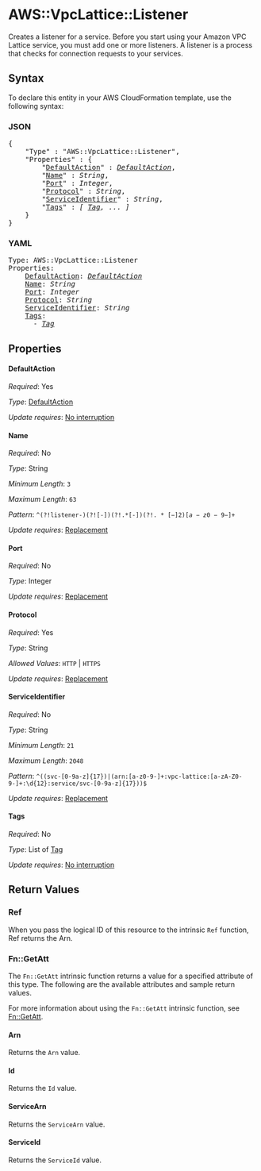 # AWS::VpcLattice::Listener

Creates a listener for a service. Before you start using your Amazon VPC Lattice service, you must add one or more listeners. A listener is a process that checks for connection requests to your services.

## Syntax

To declare this entity in your AWS CloudFormation template, use the following syntax:

### JSON

<pre>
{
    "Type" : "AWS::VpcLattice::Listener",
    "Properties" : {
        "<a href="#defaultaction" title="DefaultAction">DefaultAction</a>" : <i><a href="defaultaction.md">DefaultAction</a></i>,
        "<a href="#name" title="Name">Name</a>" : <i>String</i>,
        "<a href="#port" title="Port">Port</a>" : <i>Integer</i>,
        "<a href="#protocol" title="Protocol">Protocol</a>" : <i>String</i>,
        "<a href="#serviceidentifier" title="ServiceIdentifier">ServiceIdentifier</a>" : <i>String</i>,
        "<a href="#tags" title="Tags">Tags</a>" : <i>[ <a href="tag.md">Tag</a>, ... ]</i>
    }
}
</pre>

### YAML

<pre>
Type: AWS::VpcLattice::Listener
Properties:
    <a href="#defaultaction" title="DefaultAction">DefaultAction</a>: <i><a href="defaultaction.md">DefaultAction</a></i>
    <a href="#name" title="Name">Name</a>: <i>String</i>
    <a href="#port" title="Port">Port</a>: <i>Integer</i>
    <a href="#protocol" title="Protocol">Protocol</a>: <i>String</i>
    <a href="#serviceidentifier" title="ServiceIdentifier">ServiceIdentifier</a>: <i>String</i>
    <a href="#tags" title="Tags">Tags</a>: <i>
      - <a href="tag.md">Tag</a></i>
</pre>

## Properties

#### DefaultAction

_Required_: Yes

_Type_: <a href="defaultaction.md">DefaultAction</a>

_Update requires_: [No interruption](https://docs.aws.amazon.com/AWSCloudFormation/latest/UserGuide/using-cfn-updating-stacks-update-behaviors.html#update-no-interrupt)

#### Name

_Required_: No

_Type_: String

_Minimum Length_: <code>3</code>

_Maximum Length_: <code>63</code>

_Pattern_: <code>^(?!listener-)(?![-])(?!.*[-]$)(?!.*[-]{2})[a-z0-9-]+$</code>

_Update requires_: [Replacement](https://docs.aws.amazon.com/AWSCloudFormation/latest/UserGuide/using-cfn-updating-stacks-update-behaviors.html#update-replacement)

#### Port

_Required_: No

_Type_: Integer

_Update requires_: [Replacement](https://docs.aws.amazon.com/AWSCloudFormation/latest/UserGuide/using-cfn-updating-stacks-update-behaviors.html#update-replacement)

#### Protocol

_Required_: Yes

_Type_: String

_Allowed Values_: <code>HTTP</code> | <code>HTTPS</code>

_Update requires_: [Replacement](https://docs.aws.amazon.com/AWSCloudFormation/latest/UserGuide/using-cfn-updating-stacks-update-behaviors.html#update-replacement)

#### ServiceIdentifier

_Required_: No

_Type_: String

_Minimum Length_: <code>21</code>

_Maximum Length_: <code>2048</code>

_Pattern_: <code>^((svc-[0-9a-z]{17})|(arn:[a-z0-9\-]+:vpc-lattice:[a-zA-Z0-9\-]+:\d{12}:service/svc-[0-9a-z]{17}))$</code>

_Update requires_: [Replacement](https://docs.aws.amazon.com/AWSCloudFormation/latest/UserGuide/using-cfn-updating-stacks-update-behaviors.html#update-replacement)

#### Tags

_Required_: No

_Type_: List of <a href="tag.md">Tag</a>

_Update requires_: [No interruption](https://docs.aws.amazon.com/AWSCloudFormation/latest/UserGuide/using-cfn-updating-stacks-update-behaviors.html#update-no-interrupt)

## Return Values

### Ref

When you pass the logical ID of this resource to the intrinsic `Ref` function, Ref returns the Arn.

### Fn::GetAtt

The `Fn::GetAtt` intrinsic function returns a value for a specified attribute of this type. The following are the available attributes and sample return values.

For more information about using the `Fn::GetAtt` intrinsic function, see [Fn::GetAtt](https://docs.aws.amazon.com/AWSCloudFormation/latest/UserGuide/intrinsic-function-reference-getatt.html).

#### Arn

Returns the <code>Arn</code> value.

#### Id

Returns the <code>Id</code> value.

#### ServiceArn

Returns the <code>ServiceArn</code> value.

#### ServiceId

Returns the <code>ServiceId</code> value.

